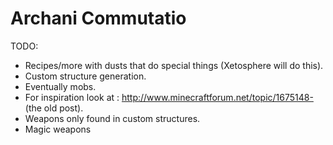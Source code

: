 Archani Commutatio
=============
TODO:

- Recipes/more with dusts that do special things (Xetosphere will do this).
- Custom structure generation.
- Eventually mobs.
- For inspiration look at : http://www.minecraftforum.net/topic/1675148- (the old post).
- Weapons only found in custom structures.
- Magic weapons

